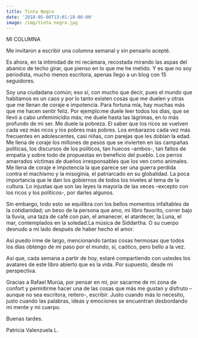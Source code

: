 ```yaml
---
title: Tinta Negra
date: '2018-05-08T13:01:18-06:00'
image: /img/tinta negra.jpg
---
```

MI COLUMNA



Me invitaron a escribir una columna semanal y sin pensarlo acepté.  

Es ahora, en la intimidad de mi recámara, recostada mirando las aspas del abanico de techo girar, que pienso en lo que me he metido. Y es que no soy periodista, mucho menos escritora, apenas llego a un blog con 15 seguidores. 

Soy una ciudadana común; eso sí, con mucho que decir, pues el mundo que habitamos es un caos y por lo tanto existen cosas que me duelen y otras que me llenan de coraje e impotencia. Para fortuna mía, hay muchas más que me hacen sentir feliz. Por ejemplo:me duele leer todos los días, que se llevó a cabo unfeminicidio más; me duele hasta las lágrimas, en lo más profundo de mi ser. Me duele la pobreza. El saber que los ricos se vuelven cada vez más ricos y los pobres más pobres. Los embarazos cada vez más frecuentes en adolescentes, casi niñas, con parejas que les doblan la edad. Me llena de coraje los millones de pesos que se invierten en las campañas políticas, los discursos de los políticos, tan huecos –ambos-, tan faltos de empatía y sobre todo de propuestas en beneficio del pueblo. Los perros amarrados víctimas de dueños irresponsables que los ven como animales. Me llena de coraje e impotencia la que parece ser una guerra perdida contra el machismo y la misoginia, el patriarcado en su globalidad. La poca importancia que le dan los gobiernos de todos los niveles al tema de la cultura. Lo injustas que son las leyes la mayoría de las veces –excepto con los ricos y los políticos-, por darles algunos.

Sin embargo, todo esto se equilibra con los bellos momentos infaltables de la cotidianidad; un beso de la persona que amo, mi libro favorito, correr  bajo la lluvia, una taza de café con pan, el amanecer, el atardecer, la Luna, el mar, contemplados en la soledad.La música de Siddartha. O su cuerpo desnudo a mi lado después de haber hecho el amor.

Así puedo irme de largo, mencionando tantas cosas hermosas que todos los días obtengo de mi paso por el mundo, si, caótico, pero bello a la vez.

Así que, cada semana a partir de hoy, estaré compartiendo con ustedes los avatares de este libro abierto que es la vida. Por supuesto, desde mi perspectiva. 

Gracias a Rafael Murúa, por pensar en mí, por sacarme de mi zona de confort y permitirme hacer una de las cosas que más me gustan y disfruto –aunque no sea escritora, reitero-, escribir. Justo cuando más lo necesito, justo cuando las palabras, ideas y emociones se encuentran desbordando mi mente y mi cuerpo.  



Buenas tardes.



Patricia Valenzuela L.
